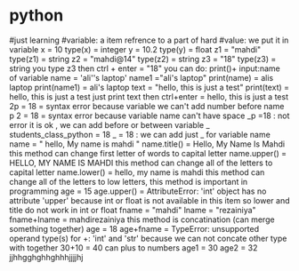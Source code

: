 # python
#just learning
#variable: a item refrence to a part of hard
#value: we put it in variable
x = 10
type(x) = integer
y = 10.2
type(y) = float
z1 = "mahdi"
type(z1) = string
z2 = "mahdi@14"
type(z2) = string
z3 = "18"
type(z3) = string
you type z3 then ctrl + enter = "18"
you can do: print()+ input:name of variable
name = 'ali''s laptop'
name1 ="ali's laptop"
print(name) = alis laptop
print(name1) = ali's laptop
text = "hello, this is just a test"
print(text) = hello, this is just a test
just print text then ctrl+enter = hello, this is just a test
2p = 18 = syntax error because variable we can't add number before name
p 2 = 18 = syntax error because variable name can't have space
_p =18 : not error it is ok , we can add before or between variable _ 
students_class_python = 18
_ = 18 : we can add just _ for variable name
name = "    hello, My name is mahdi    "
name.title() =     Hello, My Name Is Mahdi    this method can change first letter of words to capital letter 
name.upper() =     HELLO, MY NAME IS MAHDI    this method can change all of the letters to capital letter
name.lower() =     hello, my name is mahdi    this method can change all of the letters to low letters, this method is important in programming
age = 15
age.upper() = AttributeError: 'int' object has no attribute 'upper' because int or float is not available in this item so lower and title do not work in int or float
fname = "mahdi"
lname = "rezainiya"
fname+lname = mahdirezainiya    this method is concatination (can merge something together)
age = 18
age+fname = TypeError: unsupported operand type(s) for +: 'int' and 'str' because we can not concate other type with together
30+10 = 40 can plus to numbers
age1 = 30
age2 = 32
jjhhgghghhghhhjjjjhj





























